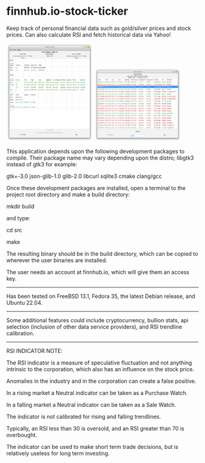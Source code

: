 # finnhub.io-stock-ticker
Keep track of personal financial data such as gold/silver prices and stock prices.  Can also calculate RSI and fetch historical data via Yahoo!

<p float="left">
  <img src="/financials.png" height="45%" width="45%" >
  <img src="/financials2.png" height="45%" width="45%" > 
</p>

This application depends upon the following development packages to compile.
Their package name may vary depending upon the distro; libgtk3 instead of 
gtk3 for example:

gtk+-3.0 json-glib-1.0 glib-2.0 libcurl sqlite3 cmake clang/gcc

Once these development packages are installed, open a terminal to the project root directory and make a build directory: 

mkdir build

and type: 

cd src

make

The resulting binary should be in the build directory,
which can be copied to wherever the user binaries are installed.

The user needs an account at finnhub.io, which will give them an access key.

----------------------------------------------------------
Has been tested on FreeBSD 13.1, Fedora 35, 
the latest Debian release, and Ubuntu 22.04.

----------------------------------------------------------

Some additional features could include cryptocurrency, bullion stats, api selection 
(inclusion of other data service providers), and RSI trendline calibration.

----------------------------------------------------------

RSI INDICATOR NOTE: 

The RSI indicator is a measure of speculative fluctuation and not anything intrinsic 
to the corporation, which also has an influence on the stock price.

Anomalies in the industry and in the corporation can create a false positive.  

In a rising market a Neutral indicator can be taken as a Purchase Watch.

In a falling market a Neutral indicator can be taken as a Sale Watch.

The indicator is not calibrated for rising and falling trendlines.

Typically, an RSI less than 30 is oversold, and an RSI greater than 70 is overbought.

The indicator can be used to make short term trade decisions, but is relatively 
useless for long term investing.

